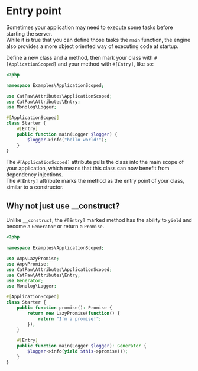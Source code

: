 # Entry point

Sometimes your application may need to execute some tasks before starting the server.<br />
While it is true that you can define those tasks the `main` function, the engine also provides a more object oriented way of executing code at startup.

Define a new class and a method, then mark your class with ```#[ApplicationScoped]``` and your method with ```#[Entry]```, like so:

```php
<?php

namespace Examples\ApplicationScoped;

use CatPaw\Attributes\ApplicationScoped;
use CatPaw\Attributes\Entry;
use Monolog\Logger;

#[ApplicationScoped]
class Starter {
	#[Entry]
	public function main(Logger $logger) {
		$logger->info("hello world!");
	}
}
```

The ```#[ApplicationScoped]``` attribute pulls the class into the main scope of your application, which means that this class can now benefit from dependency injections.<br />
The ```#[Entry]``` attribute marks the method as the entry point of your class, similar to a constructor.
<br/>

## Why not just use __construct?
Unlike ```__construct```, the ```#[Entry]``` marked method has the ability to ```yield``` and become a ```Generator``` or return a ```Promise```.<br />
```php
<?php

namespace Examples\ApplicationScoped;

use Amp\LazyPromise;
use Amp\Promise;
use CatPaw\Attributes\ApplicationScoped;
use CatPaw\Attributes\Entry;
use Generator;
use Monolog\Logger;

#[ApplicationScoped]
class Starter {
	public function promise(): Promise {
		return new LazyPromise(function() {
			return "I'm a promise!";
		});
	}

	#[Entry]
	public function main(Logger $logger): Generator {
		$logger->info(yield $this->promise());
	}
}
```

